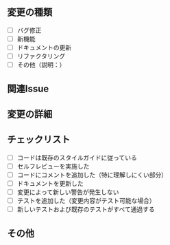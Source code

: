 ## 変更の種類

<!-- 該当する項目にチェックを入れてください -->

- [ ] バグ修正
- [ ] 新機能
- [ ] ドキュメントの更新
- [ ] リファクタリング
- [ ] その他（説明：）

## 関連Issue

<!-- 関連するIssueがあれば記載してください -->

## 変更の詳細

<!-- 変更内容を詳細に記載してください -->

## チェックリスト

<!-- 以下の項目を確認してチェックを入れてください -->

- [ ] コードは既存のスタイルガイドに従っている
- [ ] セルフレビューを実施した
- [ ] コードにコメントを追加した（特に理解しにくい部分）
- [ ] ドキュメントを更新した
- [ ] 変更によって新しい警告が発生しない
- [ ] テストを追加した（変更内容がテスト可能な場合）
- [ ] 新しいテストおよび既存のテストがすべて通過する

## その他

<!-- 追加で伝えたいことがあれば記載してください -->
